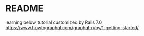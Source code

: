 # README

learning below tutorial customized by Rails 7.0
https://www.howtographql.com/graphql-ruby/1-getting-started/
